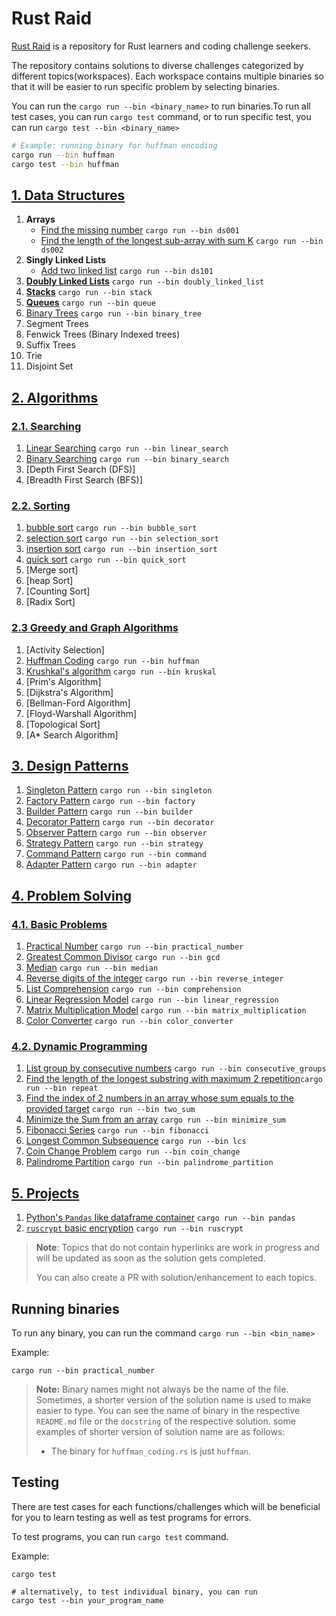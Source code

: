 # Rust Raid

[Rust Raid](https://github.com/ghimiresdp/rust-raid) is a repository for Rust
learners and coding challenge seekers.

The repository contains solutions to diverse challenges categorized by different
topics(workspaces). Each workspace contains multiple binaries so that it will be
easier to run specific problem by selecting binaries.

You can run the `cargo run --bin <binary_name>` to run binaries.To run all test cases,
you can run `cargo test` command, or to run specific test, you can run
`cargo test --bin <binary_name>`

```bash
# Example: running binary for huffman encoding
cargo run --bin huffman
cargo test --bin huffman
```

## [1. Data Structures](./data-structures/)

1. **Arrays**
    - [Find the missing number](data-structures/src/ds001_find_missing_number.rs) `cargo run --bin ds001`
    - [Find the length of the longest sub-array with sum K](data-structures/src/ds002_longest_subarray.rs) `cargo run --bin ds002`
2. **Singly Linked Lists**
    - [Add two linked list](./data-structures/src/ds101_linked_list_add.rs) `cargo run --bin ds101`
3. [**Doubly Linked Lists**](./data-structures/src/doubly_linked_list.rs) `cargo run --bin doubly_linked_list`
4. [**Stacks**](./data-structures/src/stack.rs) `cargo run --bin stack`
5. [**Queues**](./data-structures/src/queue.rs) `cargo run --bin queue`
6. [Binary Trees](./data-structures/src/binary_tree.rs) `cargo run --bin binary_tree`
7. Segment Trees
8. Fenwick Trees (Binary Indexed trees)
9. Suffix Trees
10. Trie
11. Disjoint Set

## [2. Algorithms](./algorithms/README.md)

### [2.1. Searching](algorithms/searching/)

1. [Linear Searching](algorithms/searching/linear_search.rs) `cargo run --bin linear_search`
2. [Binary Searching](algorithms/searching/binary_search.rs) `cargo run --bin binary_search`
3. [Depth First Search (DFS)]
4. [Breadth First Search (BFS)]

### [2.2. Sorting](algorithms/sorting/)

1. [bubble sort](algorithms/sorting/bubble_sort.rs) `cargo run --bin bubble_sort`
2. [selection sort](algorithms/sorting/selection_sort.rs) `cargo run --bin selection_sort`
3. [insertion sort](algorithms/sorting/insertion_sort.rs) `cargo run --bin insertion_sort`
4. [quick sort](algorithms/sorting/quick_sort.rs) `cargo run --bin quick_sort`
5. [Merge sort]
6. [heap Sort]
7. [Counting Sort]
8. [Radix Sort]

### [2.3 Greedy and Graph Algorithms](algorithms/greedy/)

1. [Activity Selection]
2. [Huffman Coding](algorithms/greedy/huffman_coding.rs) `cargo run --bin huffman`
3. [Krushkal's algorithm](algorithms/greedy/kruskal.rs) `cargo run --bin kruskal`
4. [Prim's Algorithm]
5. [Dijkstra's Algorithm]
6. [Bellman-Ford Algorithm]
7. [Floyd-Warshall Algorithm]
8. [Topological Sort]
9. [A* Search Algorithm]

## [3. Design Patterns](./design-patterns/README.md)

1. [Singleton Pattern](design-patterns/src/singleton.rs) `cargo run --bin singleton`
2. [Factory Pattern](design-patterns/src/factory.rs) `cargo run --bin factory`
3. [Builder Pattern](design-patterns/src/builder.rs) `cargo run --bin builder`
4. [Decorator Pattern](design-patterns/src/decorator.rs) `cargo run --bin decorator`
5. [Observer Pattern](design-patterns/src/observer.rs) `cargo run --bin observer`
6. [Strategy Pattern](design-patterns/src/strategy.rs) `cargo run --bin strategy`
7. [Command Pattern](design-patterns/src/command.rs) `cargo run --bin command`
8. [Adapter Pattern](design-patterns/src/adapter.rs) `cargo run --bin adapter`

## [4. Problem Solving](problem-solving/README.md)

### [4.1. Basic Problems](problem-solving/basic/)

1. [Practical Number](problem-solving/basic/practical_number.rs)  `cargo run --bin practical_number`
2. [Greatest Common Divisor](problem-solving/basic/gcd.rs) `cargo run --bin gcd`
3. [Median](problem-solving/basic/median.rs) `cargo run --bin median`
4. [Reverse digits of the integer](problem-solving/basic/reverse_integer.rs) `cargo run --bin reverse_integer`
5. [List Comprehension](problem-solving/basic/comprehension.rs) `cargo run --bin comprehension`
6. [Linear Regression Model](problem-solving/basic/linear_regression.rs) `cargo run --bin linear_regression`
7. [Matrix Multiplication Model](problem-solving/basic/matrix_multiplication.rs) `cargo run --bin matrix_multiplication`
8. [Color Converter](problem-solving/basic/color_converter.rs) `cargo run --bin color_converter`

### [4.2. Dynamic Programming](problem-solving/dp/)

1. [List group by consecutive numbers](problem-solving/dp/consecutive_groups.rs) `cargo run --bin consecutive_groups`
2. [Find the length of the longest substring with maximum 2 repetition](problem-solving/dp/repeat.rs)`cargo run --bin repeat`
3. [Find the index of 2 numbers in an array whose sum equals to the provided target](problem-solving/dp/two_sum.rs) `cargo run --bin two_sum`
4. [Minimize the Sum from an array](problem-solving/dp/minimize_sum.rs) `cargo run --bin minimize_sum`
5. [Fibonacci Series](problem-solving/dp/fibonacci.rs) `cargo run --bin fibonacci`
6. [Longest Common Subsequence](problem-solving/dp/longest_common_subsequence.rs) `cargo run --bin lcs`
7. [Coin Change Problem](problem-solving/dp/coin_change.rs) `cargo run --bin coin_change`
8. [Palindrome Partition](problem-solving/dp/palindrome_partition.rs) `cargo run --bin palindrome_partition`

## [5. Projects](./projects/)

1. [Python's `Pandas` like dataframe container](projects/pandas/README.md) `cargo run --bin pandas`
2. [`ruscrypt` basic encryption](projects/ruscrypt/README.md) `cargo run --bin ruscrypt`

> **Note**: Topics that do not contain hyperlinks are work in progress and will
> be updated as soon as the solution gets completed.
>
> You can also create a PR with solution/enhancement to each topics.
>
## Running binaries

To run any binary, you can run the command `cargo run --bin <bin_name>`

Example:

```shell
cargo run --bin practical_number
```

> **Note:** Binary names might not always be the name of the file. Sometimes, a
> shorter version of the solution name is used to make easier to type. You can
> see the name of binary in the respective `README.md` file or the `docstring`
> of the respective solution.
> some examples of shorter version of solution name are as follows:
>
> - The binary for `huffman_coding.rs` is just `huffman`.

## Testing

There are test cases for each functions/challenges which will be beneficial
for you to learn testing as well as test programs for errors.

To test programs, you can run `cargo test` command.

Example:

```shell
cargo test

# alternatively, to test individual binary, you can run
cargo test --bin your_program_name
```
